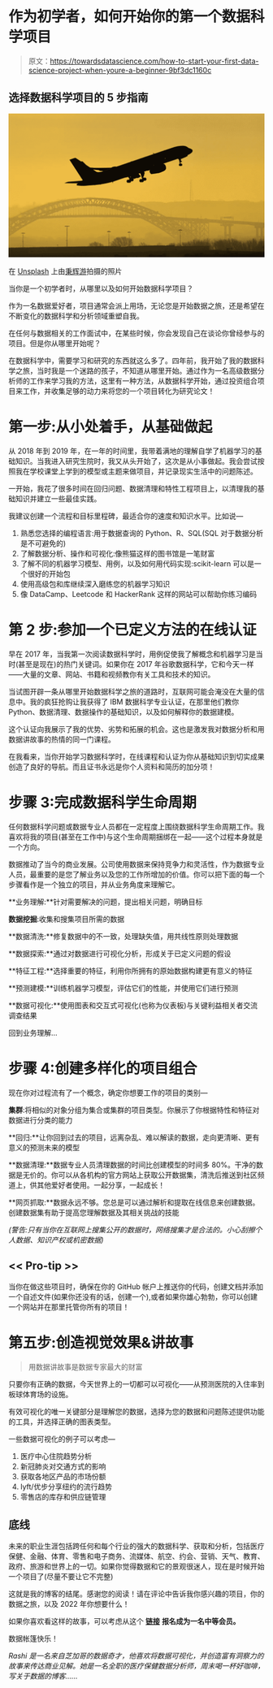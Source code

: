 # 作为初学者，如何开始你的第一个数据科学项目

> 原文：<https://towardsdatascience.com/how-to-start-your-first-data-science-project-when-youre-a-beginner-9bf3dc1160c>

## 选择数据科学项目的 5 步指南

![](img/8aea0610eab8041326255f8573bd90ee.png)

在 [Unsplash](https://unsplash.com/s/photos/takeoff?utm_source=unsplash&utm_medium=referral&utm_content=creditCopyText) 上由[秉辉游](https://unsplash.com/@binghui?utm_source=unsplash&utm_medium=referral&utm_content=creditCopyText)拍摄的照片

当你是一个初学者时，从哪里以及如何开始数据科学项目？

作为一名数据爱好者，项目通常会派上用场，无论您是开始数据之旅，还是希望在不断变化的数据科学和分析领域重塑自我。

在任何与数据相关的工作面试中，在某些时候，你会发现自己在谈论你曾经参与的项目。但是你从哪里开始呢？

在数据科学中，需要学习和研究的东西就这么多了。四年前，我开始了我的数据科学之旅，当时我是一个迷路的孩子，不知道从哪里开始。通过作为一名高级数据分析师的工作来学习我的方法，这里有一种方法，从数据科学开始，通过投资组合项目来工作，并收集足够的动力来将您的一个项目转化为研究论文！

# 第一步:从小处着手，从基础做起

从 2018 年到 2019 年，在一年的时间里，我带着满地的理解自学了机器学习的基础知识。当我进入研究生院时，我又从头开始了，这次是从小事做起。我会尝试按照我在学校课堂上学到的模型或主题来做项目，并记录现实生活中的问题陈述。

一开始，我花了很多时间在回归问题、数据清理和特性工程项目上，以清理我的基础知识并建立一些最佳实践。

我建议创建一个流程和目标里程碑，最适合你的速度和知识水平。比如说—

1.  熟悉您选择的编程语言:用于数据查询的 Python、R、SQL(SQL 对于数据分析是不可避免的)
2.  了解数据分析、操作和可视化:像熊猫这样的图书馆是一笔财富
3.  了解不同的机器学习模型、用例，以及如何用代码实现:scikit-learn 可以是一个很好的开始包
4.  使用高级包和库继续深入磨练您的机器学习知识
5.  像 DataCamp、Leetcode 和 HackerRank 这样的网站可以帮助你练习编码

# 第 2 步:参加一个已定义方法的在线认证

早在 2017 年，当我第一次阅读数据科学时，用例促使我了解概念和机器学习是当时(甚至是现在)的热门关键词。如果你在 2017 年谷歌数据科学，它和今天一样——大量的文章、网站、书籍和视频教你有关工具和技术的知识。

当试图开辟一条从哪里开始数据科学之旅的道路时，互联网可能会淹没在大量的信息中。我的疯狂抢购让我获得了 IBM 数据科学专业认证，在那里他们教你 Python、数据清理、数据操作的基础知识，以及如何解释你的数据建模。

这个认证向我展示了我的优势、劣势和拓展的机会。这也是激发我对数据分析和用数据讲故事的热情的同一门课程。

在我看来，当你开始学习数据科学时，在线课程和认证为你从基础知识到切实成果创造了良好的导航。而且证书永远是你个人资料和简历的加分项！

# 步骤 3:完成数据科学生命周期

任何数据科学问题或数据专业人员都在一定程度上围绕数据科学生命周期工作。我喜欢将我的项目(甚至在工作中)与这个生命周期捆绑在一起——这个过程本身就是一个方向。

数据推动了当今的商业发展。公司使用数据来保持竞争力和灵活性，作为数据专业人员，最重要的是您了解业务以及您的工作所增加的价值。你可以把下面的每一个步骤看作是一个独立的项目，并从业务角度来理解它。

**业务理解:**针对需要解决的问题，提出相关问题，明确目标

**数据挖掘**:收集和搜集项目所需的数据

**数据清洗:**修复数据中的不一致，处理缺失值，用共线性原则处理数据

**数据探索:**通过对数据进行可视化分析，形成关于已定义问题的假设

**特征工程:**选择重要的特征，利用你所拥有的原始数据构建更有意义的特征

**预测建模:**训练机器学习模型，评估它们的性能，并使用它们进行预测

**数据可视化:**使用图表和交互式可视化(也称为仪表板)与关键利益相关者交流调查结果

回到业务理解…

# 步骤 4:创建多样化的项目组合

现在你对过程流有了一个概念，确定你想要工作的项目的类别—

**集群**:将相似的对象分组为集合或集群的项目类型。你展示了你根据特性和特征对数据进行分类的能力

**回归:**让你回到过去的项目，远离杂乱、难以解读的数据，走向更清晰、更有意义的预测未来的模型

**数据清理:**数据专业人员清理数据的时间比创建模型的时间多 80%。干净的数据是无价的。你可以从各机构的官方网站上获取公开数据集，清洗后推送到社区频道上，供其他爱好者使用。一起分享，一起成长！

**网页抓取:**数据永远不够。您总是可以通过解析和提取在线信息来创建数据。创建数据集有助于提高您理解数据及其相关挑战的技能

*(警告:只有当你在互联网上搜集公开的数据时，网络搜集才是合法的。小心刮擦个人数据、知识产权或机密数据)*

## << Pro-tip >>

当你在做这些项目时，确保在你的 GitHub 帐户上推送你的代码，创建文档并添加一个自述文件(如果你还没有的话，创建一个),或者如果你雄心勃勃，你可以创建一个网站并在那里托管你所有的项目！

# 第五步:创造视觉效果&讲故事

> 用数据讲故事是数据专家最大的财富

只要你有正确的数据，今天世界上的一切都可以可视化——从预测医院的入住率到板球体育场的设施。

有效可视化的唯一关键部分是理解您的数据，选择为您的数据和问题陈述提供功能的工具，并选择正确的图表类型。

一些数据可视化的例子可以考虑—

1.  医疗中心住院趋势分析
2.  新冠肺炎对交通方式的影响
3.  获取各地区产品的市场份额
4.  lyft/优步分享纽约的流行趋势
5.  零售店的库存和供应链管理

## 底线

未来的职业生涯包括跨任何和每个行业的强大的数据科学、获取和分析，包括医疗保健、金融、体育、零售和电子商务、流媒体、航空、约会、营销、天气、教育、政府、旅游和世界上的一切。如果你觉得数据和它的景观很迷人，现在是时候开始一个项目了(尽量不要让它不完整)

这就是我的博客的结尾。感谢您的阅读！请在评论中告诉我你感兴趣的项目，你的数据之旅，以及 2022 年你想要什么！

如果你喜欢看这样的故事，可以考虑从这个 [**链接**](https://rashidesai2424.medium.com/membership) **报名成为一名中等会员。**

数据帐篷快乐！

*Rashi 是一名来自芝加哥的数据奇才，他喜欢将数据可视化，并创造富有洞察力的故事来传达商业见解。她是一名全职的医疗保健数据分析师，周末喝一杯好咖啡，写关于数据的博客……*